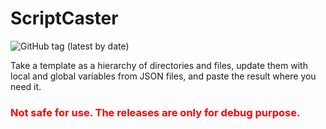 # ScriptCaster

![GitHub tag (latest by date)](https://img.shields.io/github/v/tag/Ashijo/ScriptCaster)

Take a template as a hierarchy of directories and files, update them with local and global variables from JSON files, and paste the result where you need it.

<h3 style="color: red"> Not safe for use. The releases are only for debug purpose.</h3>
